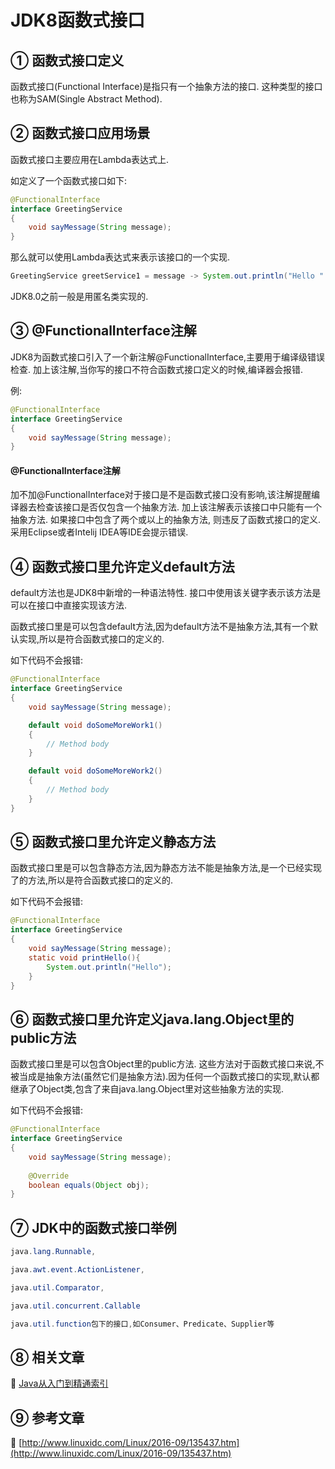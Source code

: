 JDK8函数式接口
===



① 函数式接口定义
---


函数式接口(Functional Interface)是指只有一个抽象方法的接口. 这种类型的接口也称为SAM(Single Abstract Method).

 
② 函数式接口应用场景
----

函数式接口主要应用在Lambda表达式上.

如定义了一个函数式接口如下:

```java
@FunctionalInterface
interface GreetingService 
{
	void sayMessage(String message);
}
```

那么就可以使用Lambda表达式来表示该接口的一个实现.

```java
GreetingService greetService1 = message -> System.out.println("Hello " + message);
```

<div class="bs-callout bs-callout-warning">
	JDK8.0之前一般是用匿名类实现的.
</div>

③ @FunctionalInterface注解
---

JDK8为函数式接口引入了一个新注解@FunctionalInterface,主要用于编译级错误检查. 加上该注解,当你写的接口不符合函数式接口定义的时候,编译器会报错.

例:
```java
@FunctionalInterface
interface GreetingService
{
	void sayMessage(String message);
}
```

<div class="bs-callout bs-callout-warning">
    <h4>@FunctionalInterface注解</h4>
	加不加@FunctionalInterface对于接口是不是函数式接口没有影响,该注解提醒编译器去检查该接口是否仅包含一个抽象方法.
	加上该注解表示该接口中只能有一个抽象方法. 如果接口中包含了两个或以上的抽象方法, 则违反了函数式接口的定义. 采用Eclipse或者Intelij IDEA等IDE会提示错误.
</div>

 
④ 函数式接口里允许定义default方法
---

default方法也是JDK8中新增的一种语法特性. 接口中使用该关键字表示该方法是可以在接口中直接实现该方法. 

函数式接口里是可以包含default方法,因为default方法不是抽象方法,其有一个默认实现,所以是符合函数式接口的定义的.

如下代码不会报错:

```java
@FunctionalInterface
interface GreetingService
{
	void sayMessage(String message);

	default void doSomeMoreWork1()
	{
		// Method body
	}

	default void doSomeMoreWork2()
	{
		// Method body
	}
}
```

⑤ 函数式接口里允许定义静态方法
---


函数式接口里是可以包含静态方法,因为静态方法不能是抽象方法,是一个已经实现了的方法,所以是符合函数式接口的定义的.

如下代码不会报错:

```java
@FunctionalInterface
interface GreetingService 
{
	void sayMessage(String message);
	static void printHello(){
		System.out.println("Hello");
	}
}
```

⑥ 函数式接口里允许定义java.lang.Object里的public方法
---


函数式接口里是可以包含Object里的public方法. 这些方法对于函数式接口来说,不被当成是抽象方法(虽然它们是抽象方法).因为任何一个函数式接口的实现,默认都继承了Object类,包含了来自java.lang.Object里对这些抽象方法的实现.

如下代码不会报错:

```java
@FunctionalInterface
interface GreetingService  
{
	void sayMessage(String message);
	
	@Override
	boolean equals(Object obj);
}
```
 
⑦ JDK中的函数式接口举例
---

```java
java.lang.Runnable,

java.awt.event.ActionListener, 

java.util.Comparator,

java.util.concurrent.Callable

java.util.function包下的接口,如Consumer、Predicate、Supplier等
```

⑧ 相关文章
---

📖 [Java从入门到精通索引](http://localhost/article/java/index.html)


⑨ 参考文章
---

📖 [http://www.linuxidc.com/Linux/2016-09/135437.htm](http://www.linuxidc.com/Linux/2016-09/135437.htm)
